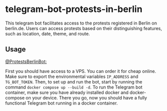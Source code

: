 # telegram-bot-protests-in-berlin
This telegram bot facilitates access to the protests registered in Berlin on berlin.de. Users can access protests based on their distinguishing features, such as location, date, theme, and route.

## Usage
[@ProtestsBerlinBot:](https://t.me/ProtestsBerlinBot)

First you should have access to a VPS. You can order it for cheap online. Make sure to export the environmental variables `IP_ADDRESS` and `TG_BOT_TOKEN`. Then, to set up and run the bot, start by running the command `docker compose up --build -d`.
To run the Telegram bot container, make sure you have already installed docker and docker-compose on your device. There you go, now you should have a fully functional Telegram bot running in a docker container.
